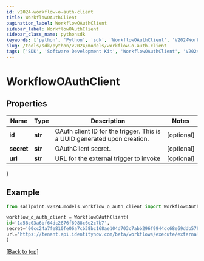 ```yaml
---
id: v2024-workflow-o-auth-client
title: WorkflowOAuthClient
pagination_label: WorkflowOAuthClient
sidebar_label: WorkflowOAuthClient
sidebar_class_name: pythonsdk
keywords: ['python', 'Python', 'sdk', 'WorkflowOAuthClient', 'V2024WorkflowOAuthClient'] 
slug: /tools/sdk/python/v2024/models/workflow-o-auth-client
tags: ['SDK', 'Software Development Kit', 'WorkflowOAuthClient', 'V2024WorkflowOAuthClient']
---
```


# WorkflowOAuthClient


## Properties

Name | Type | Description | Notes
------------ | ------------- | ------------- | -------------
**id** | **str** | OAuth client ID for the trigger. This is a UUID generated upon creation. | [optional] 
**secret** | **str** | OAuthClient secret. | [optional] 
**url** | **str** | URL for the external trigger to invoke | [optional] 
}

## Example

```python
from sailpoint.v2024.models.workflow_o_auth_client import WorkflowOAuthClient

workflow_o_auth_client = WorkflowOAuthClient(
id='1a58c03a6bf64dc2876f6988c6e2c7b7',
secret='00cc24a7fe810fe06a7cb38bc168ae104d703c7abb296f9944dc68e69ddb578b',
url='https://tenant.api.identitynow.com/beta/workflows/execute/external/c17bea3a-574d-453c-9e04-4365fbf5af0b'
)

```
[[Back to top]](#) 

